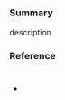 ### Summary

description

### Reference

- #

<!-- Optional
### Evidence
|after|
|---|
|<img width="240" src="">|
-->

<!--
### ps
- ps
-->